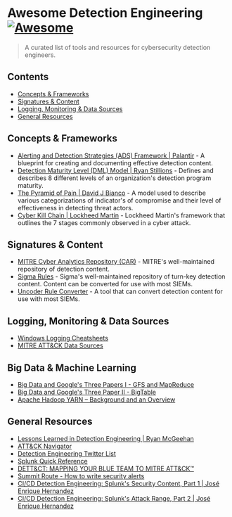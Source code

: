 # Awesome Detection Engineering [![Awesome](https://cdn.rawgit.com/sindresorhus/awesome/d7305f38d29fed78fa85652e3a63e154dd8e8829/media/badge.svg)](https://github.com/sindresorhus/awesome)
> A curated list of tools and resources for cybersecurity detection engineers.

## Contents

- [Concepts & Frameworks](#concepts--frameworks)
- [Signatures & Content](#signatures--content)
- [Logging, Monitoring & Data Sources](#logging-monitoring--data-sources)
- [General Resources](#general-resources)

## Concepts & Frameworks 

- [Alerting and Detection Strategies (ADS) Framework | Palantir](https://github.com/palantir/alerting-detection-strategy-framework) - A blueprint for creating and documenting effective detection content.
- [Detection Maturity Level (DML) Model | Ryan Stillions](http://ryanstillions.blogspot.com/2014/04/the-dml-model_21.html) - Defines and describes 8 different levels of an organization's detection program maturity.
- [The Pyramid of Pain | David J Bianco](http://detect-respond.blogspot.com/2013/03/the-pyramid-of-pain.html) - A model used to describe various categorizations of indicator's of compromise and their level of effectiveness in detecting threat actors. 
- [Cyber Kill Chain | Lockheed Martin](https://www.lockheedmartin.com/us/what-we-do/aerospace-defense/cyber/cyber-kill-chain.html) - Lockheed Martin's framework that outlines the 7 stages commonly observed in a cyber attack.

## Signatures & Content

- [MITRE Cyber Analytics Repository (CAR)](https://car.mitre.org) - MITRE's well-maintained repository of detection content.
- [Sigma Rules](https://github.com/Neo23x0/sigma) - Sigma's well-maintained repository of turn-key detection content. Content can be converted for use with most SIEMs.
- [Uncoder Rule Converter](https://uncoder.io) - A tool that can convert detection content for use with most SIEMs.

## Logging, Monitoring & Data Sources

- [Windows Logging Cheatsheets](https://www.malwarearchaeology.com/cheat-sheets)
- [MITRE ATT&CK Data Sources](https://medium.com/mitre-attack/defining-attack-data-sources-part-i-4c39e581454f)

## Big Data & Machine Learning

- [Big Data and Google's Three Papers I - GFS and MapReduce](https://bowenli86.github.io/2016/10/23/distributed%20system/data/Big-Data-and-Google-s-Three-Papers-I-GFS-and-MapReduce/)
- [Big Data and Google's Three Paper II - BigTable](https://bowenli86.github.io/2016/11/29/distributed%20system/data/Big-Data-and-Google-s-Three-Paper-II-BigTable/)
- [Apache Hadoop YARN – Background and an Overview](https://blog.cloudera.com/apache-hadoop-yarn-background-and-an-overview/)

## General Resources

- [Lessons Learned in Detection Engineering | Ryan McGeehan](https://medium.com/starting-up-security/lessons-learned-in-detection-engineering-304aec709856)
- [ATT&CK Navigator](https://mitre-attack.github.io/attack-navigator/enterprise/)
- [Detection Engineering Twitter List](https://twitter.com/i/lists/952735755838738432)
- [Splunk Quick Reference](https://www.splunk.com/pdfs/solution-guides/splunk-quick-reference-guide.pdf)
- [DETT&CT: MAPPING YOUR BLUE TEAM TO MITRE ATT&CK™](https://www.mbsecure.nl/blog/2019/5/dettact-mapping-your-blue-team-to-mitre-attack)
- [Summit Route - How to write security alerts](https://summitroute.com/blog/2016/11/22/how_to_write_security_alerts/)
- [CI/CD Detection Engineering: Splunk's Security Content, Part 1 | José Enrique Hernandez](https://www.splunk.com/en_us/blog/security/ci-cd-detection-engineering-splunk-security-content-part-1.html)
- [CI/CD Detection Engineering: Splunk's Attack Range, Part 2 | José Enrique Hernandez](https://www.splunk.com/en_us/blog/security/ci-cd-detection-engineering-splunk-s-attack-range-part-2.html)

